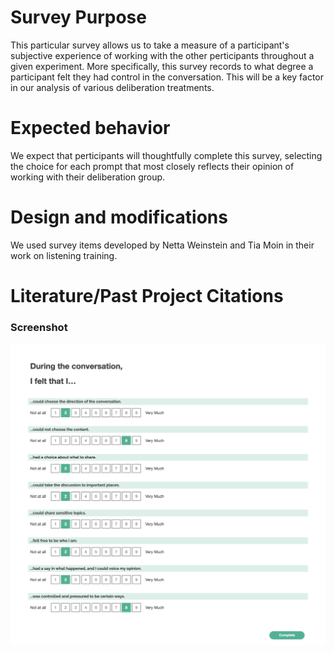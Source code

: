 # Survey Purpose

This particular survey allows us to take a measure of a participant's subjective experience of working with the other perticipants throughout a given experiment. More specifically, this survey records to what degree a participant felt they had control in the conversation. This will be a key factor in our analysis of various deliberation treatments.

# Expected behavior

We expect that perticipants will thoughtfully complete this survey, selecting the choice for each prompt that most closely reflects their opinion of working with their deliberation group.

# Design and modifications

We used survey items developed by Netta Weinstein and Tia Moin in their work on listening training.

# Literature/Past Project Citations

### Screenshot

![Screenshot](screenshot.png)

